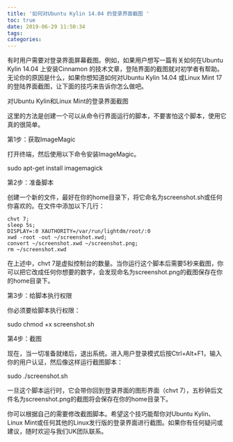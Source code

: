 ```yaml
---
title: '如何对Ubuntu Kylin 14.04 的登录界面截图 '
toc: true
date: 2019-06-29 11:50:34
tags:
categories:
---
```




有时用户需要对登录界面屏幕截图。例如，如果用户想写一篇有关如何在Ubuntu Kylin 14.04 上安装Cinnamon 的技术文章，登陆界面的截图就对初学者有帮助。无论你的原因是什么，如果你想知道如何对Ubuntu  Kylin 14.04 或Linux Mint 17 的登陆界面截图，让下面的技巧来告诉你怎么做吧。

对Ubuntu Kylin和Linux Mint的登录界面截图

这里的方法是创建一个可以从命令行界面运行的脚本，不要害怕这个脚本，使用它真的很简单。

第1步：获取ImageMagic

打开终端，然后使用以下命令安装ImageMagic。

sudo apt-get install imagemagick

第2步：准备脚本

创建一个新的文件，最好在你的home目录下，将它命名为screenshot.sh或任何你喜欢的。在文件中添加以下几行： 

```
chvt 7;
sleep 5s;
DISPLAY=:0 XAUTHORITY=/var/run/lightdm/root/:0 
xwd -root -out ~/screenshot.xwd; 
convert ~/screenshot.xwd ~/screenshot.png;
rm ~/screenshot.xwd
```

在上述中，chvt 7是虚拟控制台的数量。当你运行这个脚本后需要5秒来截图，你可以把它改成任何你想要的数字，会发现命名为screenshot.png的截图保存在你的home目录下。

第3步：给脚本执行权限

你必须要给脚本执行权限：

sudo chmod +x screenshot.sh

第4步：截图

现在，当一切准备就绪后，退出系统。进入用户登录模式后按Ctrl+Alt+F1，输入你的用户认证，然后像这样运行截图脚本：

sudo ./screenshot.sh

一旦这个脚本运行时，它会带你回到登录界面的图形界面（chvt 7），五秒钟后文件名为screenshot.png的截图将会保存在你的home目录下。

你可以根据自己的需要修改截图脚本。希望这个技巧能帮你对Ubuntu Kylin、Linux Mint或任何其他的Linux发行版的登录界面进行截图。如果你有任何疑问或建议，随时欢迎与我们UK团队联系。
